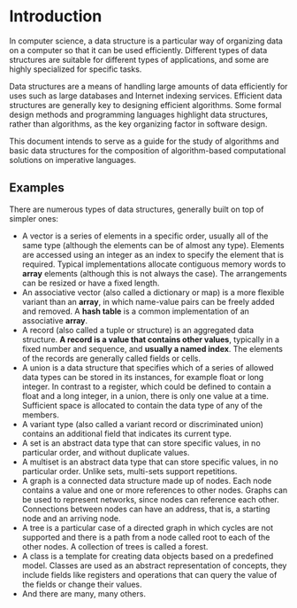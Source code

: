 # Introduction

In computer science, a data structure is a particular way of organizing data on a computer so that it can be used efficiently. Different types of data structures are suitable for different types of applications, and some are highly specialized for specific tasks.

Data structures are a means of handling large amounts of data efficiently for uses such as large databases and Internet indexing services. Efficient data structures are generally key to designing efficient algorithms. Some formal design methods and programming languages ​​highlight data structures, rather than algorithms, as the key organizing factor in software design.

This document intends to serve as a guide for the study of algorithms and basic data structures for the composition of algorithm-based computational solutions on imperative languages.

## Examples

There are numerous types of data structures, generally built on top of simpler ones:

- A vector is a series of elements in a specific order, usually all of the same type (although the elements can be of almost any type). Elements are accessed using an integer as an index to specify the element that is required. Typical implementations allocate contiguous memory words to **array** elements (although this is not always the case). The arrangements can be resized or have a fixed length.
- An associative vector (also called a dictionary or map) is a more flexible variant than an **array**, in which name-value pairs can be freely added and removed. A **hash table** is a common implementation of an associative **array**.
- A record (also called a tuple or structure) is an aggregated data structure. **A record is a value that contains other values**, typically in a fixed number and sequence, and **usually a named index**. The elements of the records are generally called fields or cells.
- A union is a data structure that specifies which of a series of allowed data types can be stored in its instances, for example float or long integer. In contrast to a register, which could be defined to contain a float and a long integer, in a union, there is only one value at a time. Sufficient space is allocated to contain the data type of any of the members.
- A variant type (also called a variant record or discriminated union) contains an additional field that indicates its current type.
- A set is an abstract data type that can store specific values, in no particular order, and without duplicate values.
- A multiset is an abstract data type that can store specific values, in no particular order. Unlike sets, multi-sets support repetitions.
- A graph is a connected data structure made up of nodes. Each node contains a value and one or more references to other nodes. Graphs can be used to represent networks, since nodes can reference each other. Connections between nodes can have an address, that is, a starting node and an arriving node.
- A tree is a particular case of a directed graph in which cycles are not supported and there is a path from a node called root to each of the other nodes. A collection of trees is called a forest.
- A class is a template for creating data objects based on a predefined model. Classes are used as an abstract representation of concepts, they include fields like registers and operations that can query the value of the fields or change their values.
- And there are many, many others.

